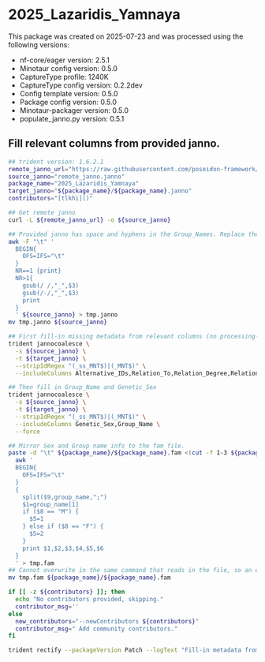 # 2025_Lazaridis_Yamnaya
This package was created on 2025-07-23 and was processed using the following versions:
 - nf-core/eager version:  2.5.1
 - Minotaur config version: 0.5.0
 - CaptureType profile: 1240K
 - CaptureType config version: 0.2.2dev
 - Config template version: 0.5.0
 - Package config version: 0.5.0
 - Minotaur-packager version: 0.5.0
 - populate_janno.py version: 0.5.1

## Fill relevant columns from provided janno.

```bash
## trident version: 1.6.2.1
remote_janno_url="https://raw.githubusercontent.com/poseidon-framework/minotaur-archive/6fc8de907ac5071a957718abe0fdd988332c030f/2025_Lazaridis_Yamnaya/2025_Lazaridis_Yamnaya.janno_provided"
source_janno="remote_janno.janno"
package_name="2025_Lazaridis_Yamnaya"
target_janno="${package_name}/${package_name}.janno"
contributors="[tlkhi]()"

## Get remote janno
curl -L ${remote_janno_url} -o ${source_janno}

## Provided janno has space and hyphens in the Group_Names. Replace them with an underscore.
awk -F "\t" '
  BEGIN{
    OFS=IFS="\t"
  }
  NR==1 {print}
  NR>1{
    gsub(/ /,"_",$3)
    gsub(/-/,"_",$3)
    print
  }
  ' ${source_janno} > tmp.janno
mv tmp.janno ${source_janno}

## First fill-in missing metadata from relevant columns (no processing-based info).
trident jannocoalesce \
  -s ${source_janno} \
  -t ${target_janno} \
  --stripIdRegex "(_ss_MNT$)|(_MNT$)" \
  --includeColumns Alternative_IDs,Relation_To,Relation_Degree,Relation_Type,Relation_Note,Collection_ID,Country,Country_ISO,Location,Site,Latitude,Longitude,Date_Type,Date_C14_Labnr,Date_C14_Uncal_BP,Date_C14_Uncal_BP_Err,Date_BC_AD_Start,Date_BC_AD_Median,Date_BC_AD_Stop,Date_Note,MT_Haplogroup,Y_Haplogroup,Source_Tissue,Primary_Contact,Note,Keywords

## Then fill in Group_Name and Genetic_Sex
trident jannocoalesce \
  -s ${source_janno} \
  -t ${target_janno} \
  --stripIdRegex "(_ss_MNT$)|(_MNT$)" \
  --includeColumns Genetic_Sex,Group_Name \
  --force

## Mirror Sex and Group name info to the fam file.
paste -d "\t" ${package_name}/${package_name}.fam <(cut -f 1-3 ${package_name}/${package_name}.janno |tail -n +2) | \
  awk '
  BEGIN{
    OFS=IFS="\t"
  }
  {
    split($9,group_name,";")
    $1=group_name[1]
    if ($8 == "M") {
      $5=1
    } else if ($8 == "F") {
      $5=2
    }
    print $1,$2,$3,$4,$5,$6
  }
  ' > tmp.fam
## Cannot overwrite in the same command that reads in the file, so an extra mv is needed.
mv tmp.fam ${package_name}/${package_name}.fam

if [[ -z ${contributors} ]]; then
  echo "No contributors provided, skipping."
  contributor_msg=''
else
  new_contributors="--newContributors ${contributors}"
  contributor_msg=" Add community contributors."
fi

trident rectify --packageVersion Patch --logText "Fill-in metadata from remote-janno: ${remote_janno_url}.${contributor_msg}" --checksumAll -d ${package_name} ${new_contributors}
```